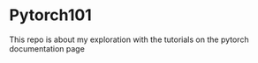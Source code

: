 # Pytorch101

This repo is about my exploration with the tutorials on the pytorch documentation page
